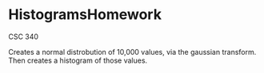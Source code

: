 # HistogramsHomework
CSC 340

Creates a normal distrobution of 10,000 values, via the gaussian transform.
Then creates a histogram of those values.
